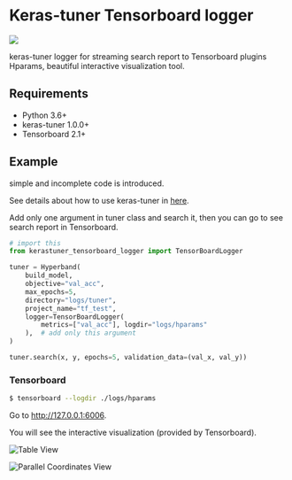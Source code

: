 # Keras-tuner Tensorboard logger

![](https://github.com/tokusumi/kerastuner-tensorboard-logger/workflows/Tests/badge.svg)

keras-tuner logger for streaming search report to Tensorboard plugins Hparams, beautiful interactive visualization tool.

## Requirements

* Python 3.6+
* keras-tuner 1.0.0+
* Tensorboard 2.1+

## Example

simple and incomplete code is introduced.

See details about how to use keras-tuner in [here](https://github.com/keras-team/keras-tuner).

Add only one argument in tuner class and search it, then you can go to see search report in Tensorboard.

```python
# import this
from kerastuner_tensorboard_logger import TensorBoardLogger

tuner = Hyperband(
    build_model,
    objective="val_acc",
    max_epochs=5,
    directory="logs/tuner",
    project_name="tf_test",
    logger=TensorBoardLogger(
        metrics=["val_acc"], logdir="logs/hparams"
    ),  # add only this argument
)

tuner.search(x, y, epochs=5, validation_data=(val_x, val_y))
```

### Tensorboard

```bash
$ tensorboard --logdir ./logs/hparams
```

Go to http://127.0.0.1:6006.

You will see the interactive visualization (provided by Tensorboard).

![Table View](https://raw.githubusercontent.com/tokusumi/kerastuner-tensorboard-logger/main/docs/src/table_view.jpg)

![Parallel Coordinates View](https://raw.githubusercontent.com/tokusumi/kerastuner-tensorboard-logger/main/docs/src/parallel_coordinates_view.jpg)
